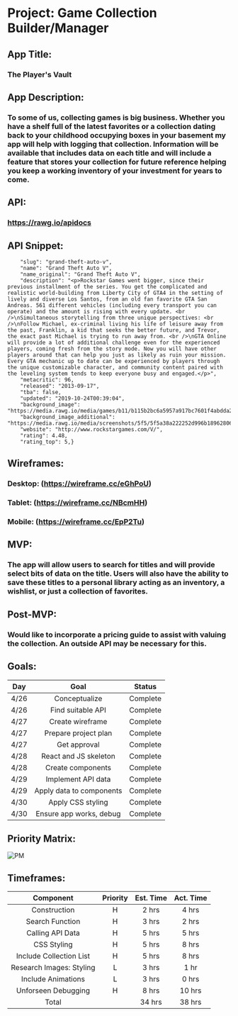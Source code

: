 # Project: Game Collection Builder/Manager

## App Title:
### The Player's Vault

## App Description:
### To some of us, collecting games is big business. Whether you have a shelf full of the latest favorites or a collection dating back to your childhood occupying boxes in your basement my app will help with logging that collection. Information will be available that includes data on each title and will include a feature that stores your collection for future reference helping you keep a working inventory of your investment for years to come.

## API:
### https://rawg.io/apidocs

## API Snippet: 
```JSON{"id": 3498,
    "slug": "grand-theft-auto-v",
    "name": "Grand Theft Auto V",
    "name_original": "Grand Theft Auto V",
    "description": "<p>Rockstar Games went bigger, since their previous installment of the series. You get the complicated and realistic world-building from Liberty City of GTA4 in the setting of lively and diverse Los Santos, from an old fan favorite GTA San Andreas. 561 different vehicles (including every transport you can operate) and the amount is rising with every update. <br />\nSimultaneous storytelling from three unique perspectives: <br />\nFollow Michael, ex-criminal living his life of leisure away from the past, Franklin, a kid that seeks the better future, and Trevor, the exact past Michael is trying to run away from. <br />\nGTA Online will provide a lot of additional challenge even for the experienced players, coming fresh from the story mode. Now you will have other players around that can help you just as likely as ruin your mission. Every GTA mechanic up to date can be experienced by players through the unique customizable character, and community content paired with the leveling system tends to keep everyone busy and engaged.</p>",
    "metacritic": 96,
    "released": "2013-09-17",
    "tba": false,
    "updated": "2019-10-24T00:39:04",
    "background_image": "https://media.rawg.io/media/games/b11/b115b2bc6a5957a917bc7601f4abdda2.jpg",
    "background_image_additional": "https://media.rawg.io/media/screenshots/5f5/5f5a38a222252d996b18962806eed707.jpg",
    "website": "http://www.rockstargames.com/V/",
    "rating": 4.48,
    "rating_top": 5,}
```

## Wireframes: 
### Desktop: (https://wireframe.cc/eGhPoU)
### Tablet: (https://wireframe.cc/NBcmHH)
### Mobile: (https://wireframe.cc/EpP2Tu)

## MVP:
### The app will allow users to search for titles and will provide select bits of data on the title. Users will also have the ability to save these titles to a personal library acting as an inventory, a wishlist, or just a collection of favorites.

## Post-MVP:
### Would like to incorporate a pricing guide to assist with valuing the collection. An outside API may be necessary for this.

## Goals: 
| Day  | Goal                     | Status   |
|:----:|:------------------------:|:--------:|
| 4/26 | Conceptualize            | Complete |
| 4/26 | Find suitable API        | Complete |
| 4/27 | Create wireframe         | Complete |
| 4/27 | Prepare project plan     | Complete |
| 4/27 | Get approval             | Complete |
| 4/28 | React and JS skeleton    | Complete |
| 4/28 | Create components        | Complete |
| 4/29 | Implement API data       | Complete |
| 4/29 | Apply data to components | Complete |
| 4/30 | Apply CSS styling        | Complete |
| 4/30 | Ensure app works, debug  | Complete |

## Priority Matrix: 
![PM](https://i.imgur.com/9Kn01Bc.jpg "Priority Matrix")

## Timeframes: 
| Component                | Priority | Est. Time | Act. Time |
|:------------------------:|:--------:|:---------:|:---------:|
| Construction             | H        | 2 hrs     | 4 hrs     |
| Search Function          | H        | 3 hrs     | 2 hrs     |
| Calling API Data         | H        | 5 hrs     | 5 hrs     |
| CSS Styling              | H        | 5 hrs     | 8 hrs     |
| Include Collection List  | H        | 5 hrs     | 8 hrs     |
| Research Images: Styling | L        | 3 hrs     | 1 hr      |
| Include Animations       | L        | 3 hrs     | 0 hrs     |
| Unforseen Debugging      | H        | 8 hrs     | 10 hrs    |
| Total                    |          | 34 hrs    | 38 hrs    |